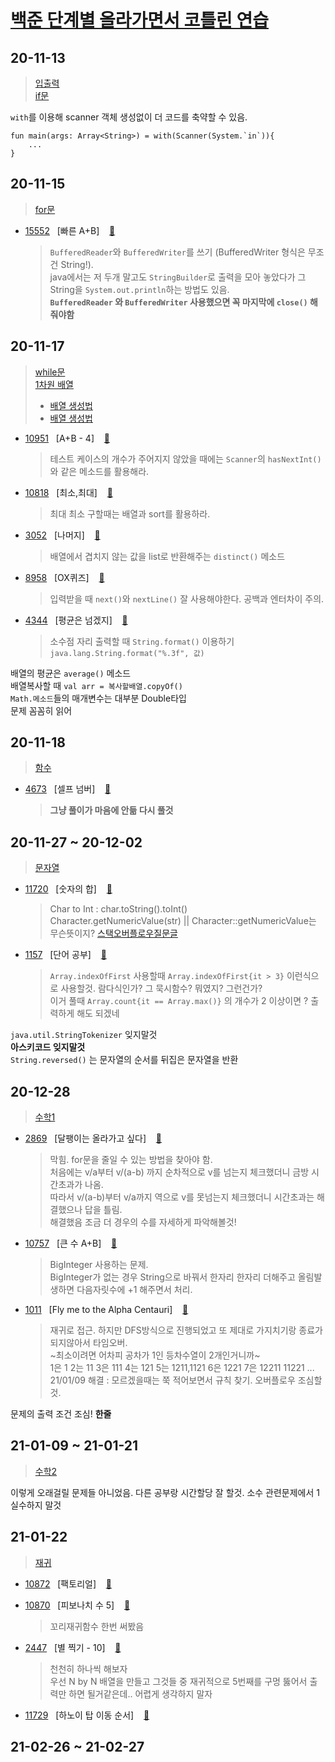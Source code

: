 [백준 단계별 올라가면서 코틀린 연습](https://www.acmicpc.net/step, "baekjoon link")
===================================================================================

## 20-11-13   
> [입출력](https://www.acmicpc.net/step/1)   
> [if문](https://www.acmicpc.net/step/4)   

`with`를 이용해 scanner 객체 생성없이 더 코드를 축약할 수 있음.
```
fun main(args: Array<String>) = with(Scanner(System.`in`)){
    ...
}
```

## 20-11-15
> [for문](https://www.acmicpc.net/step/3)    

* [15552](https://www.acmicpc.net/problem/15552) &nbsp; [빠른 A+B] &nbsp;&nbsp; [:page_facing_up:](https://github.com/rudeore333/TIL/blob/master/Kotlin/practice/codes/15552.kt)   
    > `BufferedReader`와 `BufferedWriter`를 쓰기 (BufferedWriter 형식은 무조건 String!).   
    > java에서는 저 두개 말고도 `StringBuilder`로 출력을 모아 놓았다가 그 String을 `System.out.println`하는 방법도 있음.   
    > **`BufferedReader` 와 `BufferedWriter` 사용했으면 꼭 마지막에 `close()` 해줘야함**

## 20-11-17
> [while문](https://www.acmicpc.net/step/2)   
> [1차원 배열](https://www.acmicpc.net/step/6)   
> * [배열 생성법](https://brunch.co.kr/@mystoryg/27)   
> * [배열 생성법](https://brunch.co.kr/@mystoryg/47)   

* [10951](https://www.acmicpc.net/problem/10951) &nbsp; [A+B - 4] &nbsp;&nbsp; [:page_facing_up:](https://github.com/rudeore333/TIL/blob/master/Kotlin/practice/codes/10951.kt)
    > 테스트 케이스의 개수가 주어지지 않았을 때에는 `Scanner`의 `hasNextInt()`와 같은 메소드를 활용해라.

* [10818](https://www.acmicpc.net/problem/10818) &nbsp; [최소,최대] &nbsp;&nbsp; [:page_facing_up:](https://github.com/rudeore333/TIL/blob/master/Kotlin/practice/codes/10818.kt)
    > 최대 최소 구할때는 배열과 sort를 활용하라.

* [3052](https://www.acmicpc.net/problem/3052) &nbsp; [나머지] &nbsp;&nbsp; [:page_facing_up:](https://github.com/rudeore333/TIL/blob/master/Kotlin/practice/codes/3052.kt)
    > 배열에서 겹치지 않는 값을 list로 반환해주는 `distinct()` 메소드

* [8958](https://www.acmicpc.net/problem/8958) &nbsp; [OX퀴즈] &nbsp;&nbsp; [:page_facing_up:](https://github.com/rudeore333/TIL/blob/master/Kotlin/practice/codes/8958.kt)
    > 입력받을 때 `next()`와 `nextLine()` 잘 사용해야한다. 공백과 엔터차이 주의.

* [4344](https://www.acmicpc.net/problem/4344) &nbsp; [평균은 넘겠지] &nbsp;&nbsp; [:page_facing_up:](https://github.com/rudeore333/TIL/blob/master/Kotlin/practice/codes/4344.kt)
    > 소수점 자리 출력할 때 `String.format()` 이용하기 `java.lang.String.format("%.3f", 값)`

배열의 평균은 `average()` 메소드   
배열복사할 때 `val arr = 복사할배열.copyOf()`   
`Math.메소드`들의 매개변수는 대부분 Double타입   
문제 꼼꼼히 읽어   

## 20-11-18
> [함수](https://www.acmicpc.net/step/5)

* [4673](https://www.acmicpc.net/problem/4673) &nbsp; [셀프 넘버] &nbsp;&nbsp; [:page_facing_up:](https://github.com/rudeore333/TIL/blob/master/Kotlin/practice/codes/4673.kt)
    > **그냥 풀이가 마음에 안듦 다시 풀것**
    
## 20-11-27 ~ 20-12-02
> [문자열](https://www.acmicpc.net/step/7)

* [11720](https://www.acmicpc.net/problem/11720) &nbsp; [숫자의 합] &nbsp;&nbsp; [:page_facing_up:](https://github.com/rudeore333/TIL/blob/master/Kotlin/practice/codes/11720.kt)
    > Char to Int : char.toString().toInt()   
    > Character.getNumericValue(str) || Character::getNumericValue는 무슨뜻이지?
    > [스택오버플로우질문글](https://stackoverflow.com/questions/47592167/how-do-i-convert-a-char-to-int)

* [1157](https://www.acmicpc.net/problem/11720) &nbsp; [단어 공부] &nbsp;&nbsp; [:page_facing_up:](https://github.com/rudeore333/TIL/blob/master/Kotlin/practice/codes/1157.kt)
    > `Array.indexOfFirst` 사용할때 `Array.indexOfFirst{it > 3}` 이런식으로 사용할것. 람다식인가? 그 묵시함수? 뭐였지? 그런건가?   
    > 이거 풀때 `Array.count{it == Array.max()}` 의 개수가 2 이상이면 ? 출력하게 해도 되겠네
    

`java.util.StringTokenizer` 잊지말것   
**아스키코드 잊지말것**   
`String.reversed()` 는 문자열의 순서를 뒤집은 문자열을 반환   


## 20-12-28
> [수학1](https://www.acmicpc.net/step/8)

* [2869](https://www.acmicpc.net/problem/2869) &nbsp; [달팽이는 올라가고 싶다] &nbsp;&nbsp; [:page_facing_up:](https://github.com/rudeore333/TIL/blob/master/Kotlin/practice/codes/2869.kt)
    > 막힘. for문을 줄일 수 있는 방법을 찾아야 함.   
    > 처음에는 v/a부터 v/(a-b) 까지 순차적으로 v를 넘는지 체크했더니 금방 시간초과가 나옴.   
    > 따라서 v/(a-b)부터 v/a까지 역으로 v를 못넘는지 체크했더니 시간초과는 해결했으나 답을 틀림.   
    > 해결했음 조금 더 경우의 수를 자세하게 파악해볼것!
    

* [10757](https://www.acmicpc.net/problem/10757) &nbsp; [큰 수 A+B] &nbsp;&nbsp; [:page_facing_up:](https://github.com/rudeore333/TIL/blob/master/Kotlin/practice/codes/10757.kt)
    > BigInteger 사용하는 문제.   
    > BigInteger가 없는 경우 String으로 바꿔서 한자리 한자리 더해주고 올림발생하면 다음자릿수에 +1 해주면서 처리.
    

* [1011](https://www.acmicpc.net/problem/10757) &nbsp; [Fly me to the Alpha Centauri] &nbsp;&nbsp; [:page_facing_up:](https://github.com/rudeore333/TIL/blob/master/Kotlin/practice/codes/1011.kt)
    > 재귀로 접근. 하지만 DFS방식으로 진행되었고 또 제대로 가지치기랑 종료가 되지않아서 타임오버.   
    > ~최소이려면 어차피 공차가 1인 등차수열이 2개인거니까~   
    > 1은 1 2는 11 3은 111 4는 121 5는 1211,1121 6은 1221 7은 12211 11221 ...   
    > 21/01/09 해결 : 모르겠을때는 쭉 적어보면서 규칙 찾기. 오버플로우 조심할 것.
    
    
문제의 출력 조건 조심! **한줄**

## 21-01-09 ~ 21-01-21
> [수학2](https://www.acmicpc.net/step/10)

이렇게 오래걸릴 문제들 아니었음. 다른 공부랑 시간할당 잘 할것.
소수 관련문제에서 1 실수하지 말것

## 21-01-22
> [재귀](https://www.acmicpc.net/step/11)

* [10872](https://www.acmicpc.net/problem/10872) &nbsp; [팩토리얼] &nbsp;&nbsp; [:page_facing_up:](https://github.com/rudeore333/TIL/blob/master/Kotlin/practice/codes/10872.kt)
* [10870](https://www.acmicpc.net/problem/10870) &nbsp; [피보나치 수 5] &nbsp;&nbsp; [:page_facing_up:](https://github.com/rudeore333/TIL/blob/master/Kotlin/practice/codes/10870.kt)
    > 꼬리재귀함수 한번 써봤음

* [2447](https://www.acmicpc.net/problem/10870) &nbsp; [별 찍기 - 10] &nbsp;&nbsp; [:page_facing_up:](https://github.com/rudeore333/TIL/blob/master/Kotlin/practice/codes/2447.kt)
    > 천천히 하나씩 해보자   
    > 우선 N by N 배열을 만들고 그것들 중 재귀적으로 5번째를 구멍 뚫어서 출력만 하면 될거같은데..
    > 어렵게 생각하지 말자
    
* [11729](https://www.acmicpc.net/problem/10870) &nbsp; [하노이 탑 이동 순서] &nbsp;&nbsp; [:page_facing_up:](https://github.com/rudeore333/TIL/blob/master/Kotlin/practice/codes/11729.kt)

## 21-02-26 ~ 21-02-27
